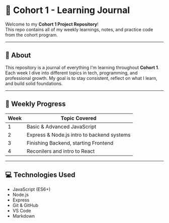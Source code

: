 # 📘 Cohort 1 - Learning Journal

Welcome to my **Cohort 1 Project Repository**!  
This repo contains all of my weekly learnings, notes, and practice code from the cohort program.

---

## 📌 About

This repository is a journal of everything I'm learning throughout **Cohort 1**. Each week I dive into different topics in tech, programming, and professional growth. My goal is to stay consistent, reflect on what I learn, and build solid foundations.

---

## 📅 Weekly Progress

| Week | Topic Covered                              |
| ---- | ------------------------------------------ |
| 1    | Basic & Advanced JavaScript                |
| 2    | Express & Node.js intro to backend systems |
| 3    | Finishing Backend, starting Frontend       |
| 4    | Reconilers and intro to React              |

---

## 💻 Technologies Used

- JavaScript (ES6+)
- Node.js
- Express
- Git & GitHub
- VS Code
- Markdown
